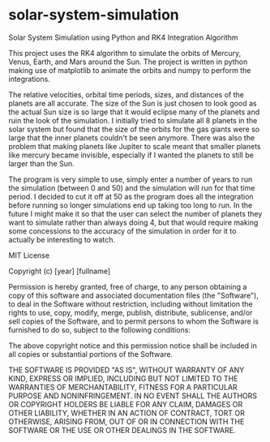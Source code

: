 # solar-system-simulation
Solar System Simulation using Python and RK4 Integration Algorithm


This project uses the RK4 algorithm to simulate the orbits of Mercury, Venus, Earth, and Mars around the Sun. The project is written in python making use of matplotlib to animate the orbits and numpy to perform the integrations.

The relative velocities, orbital time periods, sizes, and distances of the planets are all accurate. The size of the Sun is just chosen to look good as the actual Sun size is so large that it would eclipse many of the planets and ruin the look of the simulation. I initially tried to simulate all 8 planets in the solar system but found that the size of the orbits for the gas giants were so large that the inner planets couldn't be seen anymore. There was also the problem that making planets like Jupiter to scale meant that smaller planets like mercury became invisible, especially if I wanted the planets to still be larger than the Sun.

The program is very simple to use, simply enter a number of years to run the simulation (between 0 and 50) and the simulation will run for that time period. I decided to cut it off at 50 as the program does all the integration before running so longer simulations end up taking too long to run. In the future I might make it so that the user can select the number of planets they want to simulate rather than always doing 4, but that would require making some concessions to the accuracy of the simulation in order for it to actually be interesting to watch.

MIT License

Copyright (c) [year] [fullname]

Permission is hereby granted, free of charge, to any person obtaining a copy
of this software and associated documentation files (the "Software"), to deal
in the Software without restriction, including without limitation the rights
to use, copy, modify, merge, publish, distribute, sublicense, and/or sell
copies of the Software, and to permit persons to whom the Software is
furnished to do so, subject to the following conditions:

The above copyright notice and this permission notice shall be included in all
copies or substantial portions of the Software.

THE SOFTWARE IS PROVIDED "AS IS", WITHOUT WARRANTY OF ANY KIND, EXPRESS OR
IMPLIED, INCLUDING BUT NOT LIMITED TO THE WARRANTIES OF MERCHANTABILITY,
FITNESS FOR A PARTICULAR PURPOSE AND NONINFRINGEMENT. IN NO EVENT SHALL THE
AUTHORS OR COPYRIGHT HOLDERS BE LIABLE FOR ANY CLAIM, DAMAGES OR OTHER
LIABILITY, WHETHER IN AN ACTION OF CONTRACT, TORT OR OTHERWISE, ARISING FROM,
OUT OF OR IN CONNECTION WITH THE SOFTWARE OR THE USE OR OTHER DEALINGS IN THE
SOFTWARE.
